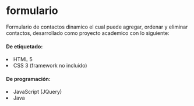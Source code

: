 # formulario
Formulario de contactos dinamico el cual puede agregar, ordenar y eliminar contactos, desarrollado como proyecto academico con lo siguiente:

#### De etiquetado:
<li> HTML 5 </li>
<li> CSS 3  (framework no incluido)</li>

#### De programación:
<li>JavaScript (JQuery)</li>
<li>Java</li>
